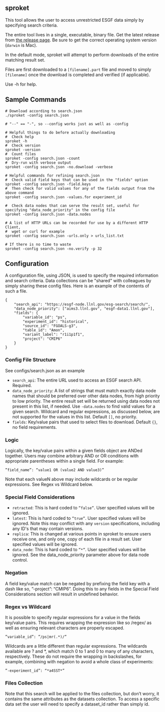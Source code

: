 ## sproket

This tool allows the user to access unrestricted ESGF data simply by specifying search criteria.

The entire tool lives in a single, executable, binary file.
Get the latest release from [the release page](https://github.com/ESGF/sproket/releases).
Be sure to get the correct operating system version (`darwin` is Mac).


In the default mode, sproket will attempt to perform downloads of the entire matching result set.

Files are first downloaded to a `[filename].part` file and moved to simply `[filename]` once the download is completed and verified (if applicable).


Use -h for help.

## Sample Commands

    # Download according to search.json
    ./sproket -config search.json

    # "--" == "-", so --config works just as well as -config

    # Helpful things to do before actually downloading
    #  Check help
    sproket -h
    #  Check version
    sproket -version
    #  Count files
    sproket -config search.json -count
    #  Dry-run with verbose output
    sproket -config search.json -no.download -verbose

    # Helpful commands for refining search.json
    #  Check valid field keys that can be used in the "fields" option
    sproket -config search.json -field.keys
    #  Then check for valid values for any of the fields output from the above command
    sproket -config search.json -values.for experiment_id

    #  Check data nodes that can serve the result set, useful for specifying "data_node_priority" in the config file
    sproket -config search.json -data.nodes

    # A list of HTTP URLs can be recorded for use by a different HTTP Client, 
    #  wget or curl for example
    sproket -config search.json -urls.only > urls_list.txt

    # If there is no time to waste
    sproket -config search.json -no.verify -p 32

## Configuration

A configuration file, using JSON, is used to specify the required information and search criteria. Data collections can be "shared" with colleagues by simply sharing these config files. Here is an example of the contents of such a file.

    {
        "search_api": "https://esgf-node.llnl.gov/esg-search/search/",
        "data_node_priority": ["aims3.llnl.gov", "esgf-data1.llnl.gov"],
        "fields": {
            "variable_id": "ps",
            "experiment_id": "historical",
            "source_id": "FGOALS-g3",
            "table_id": "Amon",
            "variant_label": "r1i1p1f1",
            "project": "CMIP6"
        }
    }

###  Config File Structure
See configs/search.json as an example

* `search_api`: The entire URL used to access an ESGF search API. Required.
* `data_node_priority`: A list of strings that must match exactly data node names that should be preferred over other data nodes, from high priority to low priority. The entire result set will be returned using data nodes not present in this list, if needed. Use `-data.nodes` to find valid values for a given search. Wildcard and regular expressions, as discussed below, are not   supported for the values in this list.  Default `[]`, no priority.
* `fields`:  Key/value pairs that used to select files to download. Default `{}`, no field requirements.

###  Logic

Logically, the key/value pairs within a given fields object are ANDed together. Users may combine arbitrary AND or OR conditions with appropriate parentheses within a single field.
For example:

    ”field_name”: “value1 OR (value2 AND value3)”

Note that each valueN above may include wildcards or be regular expressions. See Regex vs Wildcard below.

###  Special Field Considerations
* `retracted`: This is hard coded to `”false”`. User specified values will be ignored.
* `latest`:  This is hard coded to `”true”`. User specified values will be ignored. Note this may conflict with any `version` specifications, including any ID's that may contain versions.
* `replica`: This is changed at various points in sproket to ensure users receive one, and only one, copy of each file in a result set. User specified values will be ignored.
* `data_node`: This is hard coded to `”*”`. User specified values will be ignored. See the data_node_priority parameter above for data node control.

###  Negation
A field key/value match can be negated by prefixing the field key with a dash like so, ”-project”: “CMIP6”. Doing this to any fields in the Special Field Considerations section will result in undefined behavior.

###  Regex vs Wildcard
It is possible to specify regular expressions for a value in the fields key/value pairs. This requires wrapping the expression like so /regex/ as well as ensuring relevant characters are properly escaped.

    ”variable_id”: ”/ps|mr(.*)/”

Wildcards are a little different than regular expressions. The wildcards available are ? and *, which match 0 to 1 and 0 to many of any characters, respectively. These do not require the wrapping in backslashes, for example, combining with negation to avoid a whole class of experiments:

    ”-experiment_id”: “*a4SST*”

###  Files Collection

Note that this search will be applied to the files collection, but don’t worry, it contains the same attributes as the datasets collection. To access a specific data set the user will need to specify a dataset_id rather than simply id.
